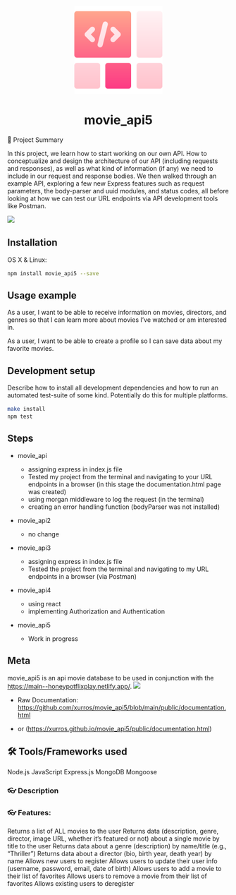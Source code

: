 
<div align="center">

  <img src="assets/logo.png" alt="logo" width="200" height="auto" />
  <h1>movie_api5</h1>
 
   </div>
  

 
💁 Project Summary

In this project, we learn how to start working on our own API. How to conceptualize and design the architecture of our API (including requests and responses), as well as what kind of information (if any) we need to include in our request and response bodies. We then walked through an example API, exploring a few new Express features such as request parameters, the body-parser and uuid modules, and status codes, all before looking at how we can test our URL endpoints via API development tools like Postman.

![](header.png)

## Installation

OS X & Linux:

```sh
npm install movie_api5 --save
```


## Usage example

As a user, I want to be able to receive information on movies, directors, and genres so that I can learn more about movies I’ve watched or am interested in.

As a user, I want to be able to create a profile so I can save data about my favorite movies.

## Development setup

Describe how to install all development dependencies and how to run an automated test-suite of some kind. Potentially do this for multiple platforms.

```sh
make install
npm test
```

## Steps

* movie_api
    * assigning express in index.js file
    * Tested my project from the terminal and navigating to your URL endpoints in a browser (in this stage the documentation.html page was created)
    * using morgan middleware to log the request (in the terminal)
    * creating an error handling function (bodyParser was not installed)
    
* movie_api2
    * no change
    
* movie_api3
    * assigning express in index.js file
    * Tested the project from the terminal and navigating to my URL endpoints in a browser (via Postman)

* movie_api4
    * using react 
    * implementing Authorization and Authentication
    
* movie_api5

    * Work in progress

## Meta

movie_api5 is an api movie database to be used in conjunction with the 
https://main--honeypotflixplay.netlify.app/.
<img src="https://github.com/xurros/assets/blob/main/netlify1.png" width="45" />

* Raw Documentation: 
https://github.com/xurros/movie_api5/blob/main/public/documentation.html 

* or 
(https://xurros.github.io/movie_api5/public/documentation.html)


<!-- Markdown link & img dfn's -->
[npm-image]: https://img.shields.io/npm/v/datadog-metrics.svg?style=flat-square
[npm-url]: https://npmjs.org/package/datadog-metrics
[npm-downloads]: https://img.shields.io/npm/dm/datadog-metrics.svg?style=flat-square
[travis-image]: https://img.shields.io/travis/dbader/node-datadog-metrics/master.svg?style=flat-square
[travis-url]: https://travis-ci.org/dbader/node-datadog-metrics
[wiki]: https://github.com/yourname/yourproject/wiki







## 🛠️ Tools/Frameworks used

Node.js
JavaScript
Express.js
MongoDB
Mongoose

### 👓 Description




### 👓 Features:

Returns a list of ALL movies to the user
Returns data (description, genre, director, image URL, whether it’s featured or not) about a single movie by title to the user
Returns data about a genre (description) by name/title (e.g., “Thriller”)
Returns data about a director (bio, birth year, death year) by name
Allows new users to register
Allows users to update their user info (username, password, email, date of birth)
Allows users to add a movie to their list of favorites
Allows users to remove a movie from their list of favorites
Allows existing users to deregister







